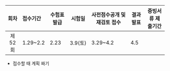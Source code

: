 |  회차  | 접수기간     | 수험표발급 | 시험일    | 사전점수공개 및 재검토 접수 | 결과발표 | 증빙서류 제출기간 |
| :--: | :------- | ----- | ------ | --------------- | ---- | --------- |
| 제52회 | 1.29~2.2 | 2.23  | 3.9(토) | 3.29~4.2        | 4.5  |           |

- 접수할 때 계획 짜기